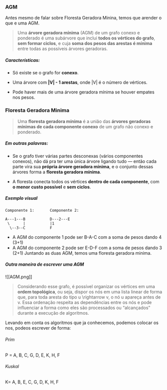 ### AGM

Antes mesmo de falar sobre Floresta Geradora Minina, temos que arender o que e uma AGM.

> Uma **árvore geradora mínima** (AGM) de um grafo conexo e ponderado é uma subárvore que inclui **todos os vértices do grafo**, **sem formar ciclos**, e cuja **soma dos pesos das arestas é mínima** entre todas as possíveis árvores geradoras.

##### **Características:**

- Só existe se o grafo for **conexo**.
    
- Uma árvore com **|V| - 1 arestas**, onde |V| é o número de vértices.
    
- Pode haver mais de uma árvore geradora mínima se houver empates nos pesos.

### Floresta Geradora Minima

> Uma **floresta geradora mínima** é a união das **árvores geradoras mínimas de cada componente conexo** de um grafo não conexo e ponderado.

##### **Em outras palavras:**

- Se o grafo tiver várias partes desconexas (vários componentes conexos), não dá pra ter uma única árvore ligando tudo — então cada parte vira sua **própria árvore geradora mínima**, e o conjunto dessas árvores forma a **floresta geradora mínima**.
    
- A floresta conecta todos os vértices **dentro de cada componente**, com **o menor custo possível** e **sem ciclos**.

##### Exemplo visual

```
Componente 1:       Componente 2:

A---1---B           D---2---E
 \      |           |1
  \--3--C           F
```

- A AGM do componente 1 pode ser B-A-C com a soma de pesos dando 4 (3+1)
- A AGM do componente 2 pode ser E-D-F com a soma de pesos dando 3 (2+1)
Juntando as duas AGM, temos uma floresta geradora minima.

##### Outra maneira de escrever uma AGM

![[AGM.png]]

> Considerando esse grafo, é possível organizar os vértices em uma **ordem topológica**, ou seja, dispor os nós em uma lista linear de forma que, para toda aresta do tipo u \rightarrow v, o nó u apareça antes de v. Essa ordenação respeita as dependências entre os nós e pode influenciar a forma como eles são processados ou “alcançados” durante a execução de algoritmos.


Levando em conta os algoritmos que ja conhecemos, podemos colocar os nos, podeos escrever de forma:

###### Prim
P = A, B, C, G, D, E, K, H, F
###### Kuskal
K= A, B, E, C, G, D, K, H, F